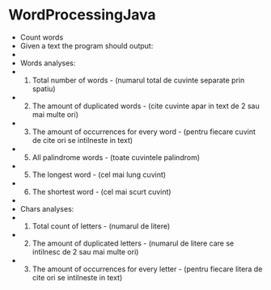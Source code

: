 # WordProcessingJava
 * Count words
 * Given a text the program should output:
 *
 * Words analyses:
 * 1. Total number of words - (numarul total de cuvinte separate prin spatiu)
 * 2. The amount of duplicated words - (cite cuvinte apar in text de 2 sau mai multe ori)
 * 3. The amount of occurrences for every word - (pentru fiecare cuvint de cite ori se intilneste in text)
 * 5. All palindrome words - (toate cuvintele palindrom)
 * 5. The longest word - (cel mai lung cuvint)
 * 6. The shortest word - (cel mai scurt cuvint)
 *
 * Chars analyses:
 * 1. Total count of letters - (numarul de litere)
 * 2. The amount of duplicated letters - (numarul de litere care se intilnesc de 2 sau mai multe ori)
 * 3. The amount of occurrences for every letter  - (pentru fiecare litera de cite ori se intilneste in text)

